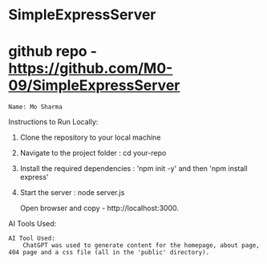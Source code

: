 # SimpleExpressServer

# github repo - https://github.com/M0-09/SimpleExpressServer

    Name: Mo Sharma

Instructions to Run Locally:

1.  Clone the repository to your local machine

2.  Navigate to the project folder :
    cd your-repo

3.  Install the required dependencies :
    'npm init -y' and then 'npm install express'

4.  Start the server :
    node server.js

    Open browser and copy - http://localhost:3000.

AI Tools Used:

    AI Tool Used:
        ChatGPT was used to generate content for the homepage, about page, 404 page and a css file (all in the 'public' directory).
